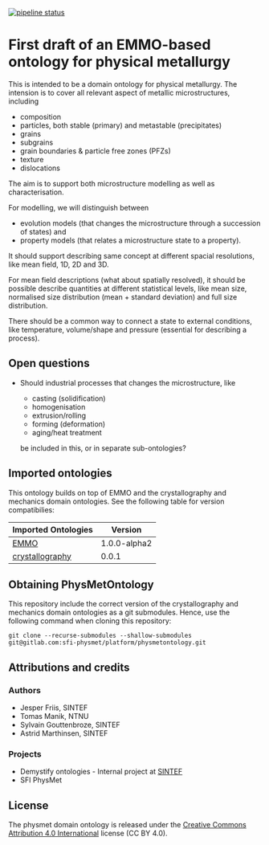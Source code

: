 [![pipeline status](https://gitlab.com/sfi-physmet/platform/physmetontology/badges/master/pipeline.svg)](https://gitlab.com/sfi-physmet/platform/physmetontology/pipelines/latest)


First draft of an EMMO-based ontology for physical metallurgy
=============================================================
This is intended to be a domain ontology for physical metallurgy.  The
intension is to cover all relevant aspect of metallic microstructures,
including
  - composition
  - particles, both stable (primary) and metastable (precipitates)
  - grains
  - subgrains
  - grain boundaries & particle free zones (PFZs)
  - texture
  - dislocations

The aim is to support both microstructure modelling as well as
characterisation.

For modelling, we will distinguish between
  - evolution models (that changes the microstructure through a
    succession of states) and
  - property models (that relates a microstructure state to a property).

It should support describing same concept at different spacial
resolutions, like mean field, 1D, 2D and 3D.

For mean field descriptions (what about spatially resolved), it should
be possible describe quantities at different statistical levels, like
mean size, normalised size distribution (mean + standard deviation)
and full size distribution.

There should be a common way to connect a state to external
conditions, like temperature, volume/shape and pressure (essential for
describing a process).


Open questions
--------------
* Should industrial processes that changes the microstructure, like
    - casting (solidification)
    - homogenisation
    - extrusion/rolling
    - forming (deformation)
    - aging/heat treatment

  be included in this, or in separate sub-ontologies?



Imported ontologies
-------------------
This ontology builds on top of EMMO and the crystallography and
mechanics domain ontologies. See the following table for version
compatibilies:

| Imported Ontologies  | Version           |
| -------------------- | ----------------- |
| [EMMO][1]            | 1.0.0-alpha2      |
| [crystallography][2] | 0.0.1             |


Obtaining PhysMetOntology
-------------------------
This repository include the correct version of the crystallography and
mechanics domain ontologies as a git submodules.  Hence, use the
following command when cloning this repository:

    git clone --recurse-submodules --shallow-submodules git@gitlab.com:sfi-physmet/platform/physmetontology.git


Attributions and credits
------------------------
### Authors
- Jesper Friis, SINTEF
- Tomas Manik, NTNU
- Sylvain Gouttenbroze, SINTEF
- Astrid Marthinsen, SINTEF

### Projects
- Demystify ontologies - Internal project at [SINTEF](www.sintef.no)
- SFI PhysMet


License
-------
The physmet domain ontology is released under the [Creative Commons
Attribution 4.0
International](https://creativecommons.org/licenses/by/4.0/legalcode)
license (CC BY 4.0).


[1]: https://github.com/emmo-repo/EMMO
[2]: https://github.com/emmo-repo/domain-crystallography
